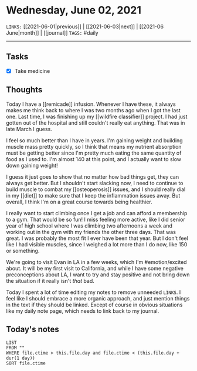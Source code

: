 # Wednesday, June 02, 2021
`LINKS:` [[2021-06-01|previous]]  | [[2021-06-03|next]] | [[2021-06 June|month]] | [[journal]]
`TAGS:` #daily

---
## Tasks
- [x] Take medicine 

## Thoughts
Today I have a [[remicade]] infusion. Whenever I have these, it always makes me think back to where I was two months ago when I got the last one. Last time, I was finishing up my [[wildfire classifier]] project. I had just gotten out of the hospital and still couldn't really eat anything. That was in late March I guess. 

I feel so much better than I have in years. I'm gaining weight and building muscle mass pretty quickly, so I think that means my nutrient absorption must be getting better since I'm pretty much eating the same quantity of food as I used to. I'm almost 140 at this point, and I actually want to slow down gaining weight! 

I guess it just goes to show that no matter how bad things get, they can always get better. But I shouldn't start slacking now, I need to continue to build muscle to combat my [[osteoperosis]] issues, and I should really dial in my [[diet]] to make sure that I keep the inflammation issues away. But overall, I think I'm on a great course towards being healthier. 

I really want to start climbing once I get a job and can afford a membership to a gym. That would be so fun! I miss feeling more active, like I did senior year of high school where I was climbing two afternoons a week and working out in the gym with my friends the other three days. That was great. I was probably the most fit I ever have been that year. But I don't feel like I had visible muscles, since I weighed a lot more than I do now, like 150 or something. 

We're going to visit Evan in LA in a few weeks, which I'm #emotion/excited about. It will be my first visit to California, and while I have some negative preconceptions about LA, I want to try and stay positive and not bring down the situation if it really isn't *that* bad.

Today I spent a lot of time editing my notes to remove unneeded `LINKS`. I feel like I should embrace a more organic approach, and just mention things in the text if they should be linked. Except of course in obvious situations like my daily note page, which needs to link back to my journal.

## Today's notes
```dataview
LIST 
FROM ""
WHERE file.ctime > this.file.day and file.ctime < (this.file.day + dur(1 day))
SORT file.ctime
```
